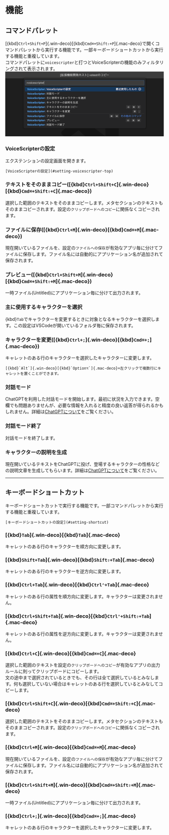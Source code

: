 # 機能

## コマンドパレット
[{kbd}`Ctrl+Shift+P`]{.win-deco}[{kbd}`Cmd⌘+Shift⇧+P`]{.mac-deco}で開くコマンドパレットから実行する機能です。一部キーボードショートカットから実行する機能と重複しています。  
コマンドパレットに`voicescripter`と打つとVoiceScripterの機能のみフィルタリングされて表示されます。 
![fig-extension-setting](../images/fig-extension-setting.png)

### VoiceScripterの設定
エクステンションの設定画面を開きます。
```{seealso}
[VoiceScripterの設定](#setting-voicescripter-top)
```

### テキストをそのままコピー([{kbd}`Ctrl+Shift+C`]{.win-deco}[{kbd}`Cmd⌘+Shift⇧+C`]{.mac-deco})
選択した範囲のテキストをそのままコピーします。メタセクションのテキストもそのままコピーされます。設定の`クリップボードへのコピー`に関係なくコピーされます。

### ファイルに保存([{kbd}`Ctrl+M`]{.win-deco}[{kbd}`Cmd⌘+M`]{.mac-deco})
現在開いているファイルを、設定の`ファイルへの保存`が有効なアプリ毎に分けてファイルに保存します。ファイル名には自動的にアプリケーション名が追加されて保存されます。

### プレビュー([{kbd}`Ctrl+Shift+M`]{.win-deco}[{kbd}`Cmd⌘+Shift⇧+M`]{.mac-deco})
一時ファイル(Untitled)にアプリケーション毎に分けて出力されます。

### 主に使用するキャラクターを選択
{kbd}`Tab`でキャラクターを変更するときに対象となるキャラクターを選択します。この設定はVSCodeが開いているフォルダ毎に保存されます。

### キャラクターを変更([{kbd}`Ctrl+;`]{.win-deco}[{kbd}`Cmd⌘+;`]{.mac-deco})
キャレットのある行のキャラクターを選択したキャラクターに変更します。
```{tip}
[{kbd}`Alt`]{.win-deco}[{kbd}`Option⌥`]{.mac-deco}+左クリックで複数行にキャレットを置くことができます。
```

### 対話モード
ChatGPTを利用した対話モードを開始します。最初に状況を入力できます。空欄でも問題ありませんが、必要な情報を入れると精度の良い返答が得られるかもしれません。詳細は[ChatGPTについて](#assistant-conversation-mode)をご覧ください。

### 対話モード終了
対話モードを終了します。

### キャラクターの説明を生成
現在開いているテキストをChatGPTに投げ、登場するキャラクターの性格などの説明文章を生成してもらいます。詳細は[ChatGPTについて](#assistant-generate-description)をご覧ください。

---

## キーボードショートカット
キーボードショートカットで実行する機能です。一部コマンドパレットから実行する機能と重複しています。
```{seealso}
[キーボードショートカットの設定](#setting-shortcut)
```


### [{kbd}`Tab`]{.win-deco}[{kbd}`Tab`]{.mac-deco}
キャレットのある行のキャラクターを順方向に変更します。

### [{kbd}`Shift+Tab`]{.win-deco}[{kbd}`Shift⇧+Tab`]{.mac-deco}
キャレットのある行のキャラクターを逆方向に変更します。

### [{kbd}`Ctrl+Tab`]{.win-deco}[{kbd}`Ctrl⌃+Tab`]{.mac-deco}
キャレットのある行の属性を順方向に変更します。キャラクターは変更されません。

### [{kbd}`Ctrl+Shift+Tab`]{.win-deco}[{kbd}`Ctrl⌃+Shift⇧+Tab`]{.mac-deco}
キャレットのある行の属性を逆方向に変更します。キャラクターは変更されません。

### [{kbd}`Ctrl+C`]{.win-deco}[{kbd}`Cmd⌘+C`]{.mac-deco}
選択した範囲のテキストを設定の`クリップボードへのコピー`が有効なアプリの出力ルールに則ってクリップボードにコピーします。  
文の途中まで選択されているときでも、その行は全て選択しているとみなします。何も選択していない場合はキャレットのある行を選択しているとみなしてコピーします。

### [{kbd}`Ctrl+Shift+C`]{.win-deco}[{kbd}`Cmd⌘+Shift⇧+C`]{.mac-deco}
選択した範囲のテキストをそのままコピーします。メタセクションのテキストもそのままコピーされます。設定の`クリップボードへのコピー`に関係なくコピーされます。

### [{kbd}`Ctrl+M`]{.win-deco}[{kbd}`Cmd⌘+M`]{.mac-deco}
現在開いているファイルを、設定の`ファイルへの保存`が有効なアプリ毎に分けてファイルに保存します。ファイル名には自動的にアプリケーション名が追加されて保存されます。

### [{kbd}`Ctrl+Shift+M`]{.win-deco}[{kbd}`Cmd⌘+Shift⇧+M`]{.mac-deco}
一時ファイル(Untitled)にアプリケーション毎に分けて出力されます。

### [{kbd}`Ctrl+;`]{.win-deco}[{kbd}`Cmd⌘+;`]{.mac-deco}
キャレットのある行のキャラクターを選択したキャラクターに変更します。